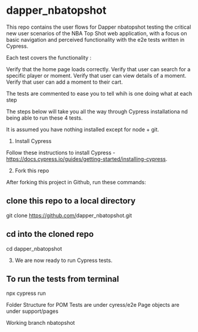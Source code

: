 # dapper_nbatopshot

This repo contains the user flows for Dapper nbatopshot testing the critical new user scenarios of the NBA Top Shot web application, with a focus on basic navigation and perceived functionality with the e2e tests written in Cypress.

Each test covers the functionality :

Verify that the home page loads correctly.
Verify that user can search for a specific player or moment.
Verify that user can view details of a moment.
Verify that user can add a moment to their cart. 

The tests are commented to ease you to tell whih is one doing what at each step 

The steps below will take you all the way through Cypress installationa nd being able to run these 4 tests. 

It is assumed you have nothing installed except for node + git. 

1. Install Cypress

Follow these instructions to install Cypress - https://docs.cypress.io/guides/getting-started/installing-cypress.

2. Fork this repo

After forking this project in Github, run these commands:

## clone this repo to a local directory
git clone https://github.com/<your-username>dapper_nbatopshot.git

## cd into the cloned repo
cd dapper_nbatopshot

3. We are now ready to run Cypress tests.

## To run the tests from terminal 
npx cypress run 

Folder Structure for POM
Tests are under cyress/e2e
Page objects are under support/pages

Working branch
nbatopshot

